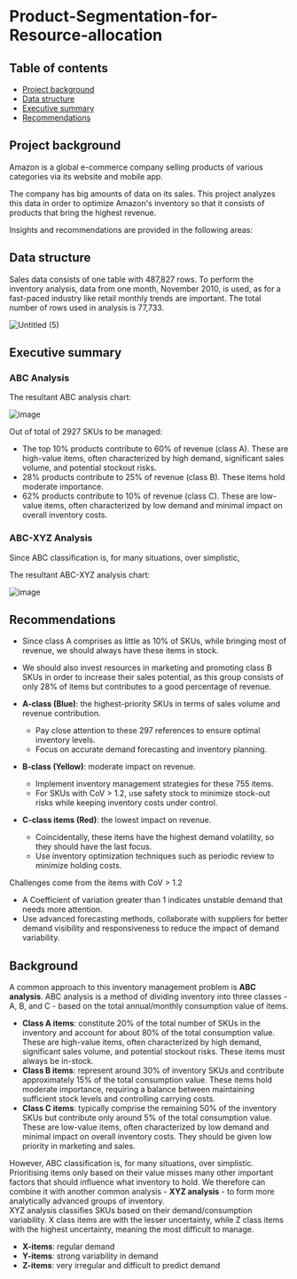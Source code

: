 # Product-Segmentation-for-Resource-allocation
## Table of contents
* [Project background](https://github.com/Azidalus/Product-Segmentation-for-Resource-allocation#Project-background)
* [Data structure](https://github.com/Azidalus/Product-Segmentation-for-Resource-allocation#Data-structure)
* [Executive summary](https://github.com/Azidalus/Product-Segmentation-for-Resource-allocation#Executive-summary)
* [Recommendations](https://github.com/Azidalus/Product-Segmentation-for-Resource-allocation#Recommendations)

## Project background
Amazon is a global e-commerce company selling products of various categories via its website and mobile app. 

The company has big amounts of data on its sales. This project analyzes this data in order to optimize Amazon's inventory so that it consists of products that bring the highest revenue.

Insights and recommendations are provided in the following areas:


## Data structure
Sales data consists of one table with 487,827 rows. To perform the inventory analysis, data from one month, November 2010, is used, as for a fast-paced industry like retail monthly trends are important. The total number of rows used in analysis is 77,733.

![Untitled (5)](https://github.com/user-attachments/assets/fd53b4e3-3454-4737-9a07-e4925063e56d)

## Executive summary

### ABC Analysis
The resultant ABC analysis chart: 

![image](https://github.com/user-attachments/assets/129a0efc-22af-4950-93c0-c7fed8ad4bae)

Out of total of 2927 SKUs to be managed:
- The top 10% products contribute to 60% of revenue (class A). These are high-value items, often characterized by high demand, significant sales volume, and potential stockout risks.
- 28% products contribute to 25% of revenue (class B). These items hold moderate importance.
- 62% products contribute to 10% of revenue (class C). These are low-value items, often characterized by low demand and minimal impact on overall inventory costs.

### ABC-XYZ Analysis
Since ABC classification is, for many situations, over simplistic, 

The resultant ABC-XYZ analysis chart:

![image](https://github.com/user-attachments/assets/1d3ea98d-cddc-49c5-88e6-debe501d1439)

## Recommendations
- Since class A comprises as little as 10% of SKUs, while bringing most of revenue, we should always have these items in stock.
- We should also invest resources in marketing and promoting class B SKUs in order to increase their sales potential, as this group consists of only 28% of items but contributes to a good percentage of revenue.

- **A-class (Blue)**: the highest-priority SKUs in terms of sales volume and revenue contribution.
  - Pay close attention to these 297 references to ensure optimal inventory levels.
  - Focus on accurate demand forecasting and inventory planning.
- **B-class (Yellow)**: moderate impact on revenue.
  - Implement inventory management strategies for these 755 items.
  - For SKUs with CoV > 1.2, use safety stock to minimize stock-out risks while keeping inventory costs under control.
- **C-class items (Red)**: the lowest impact on revenue.
  - Coincidentally, these items have the highest demand volatility, so they should have the last focus.
  - Use inventory optimization techniques such as periodic review to minimize holding costs.

Challenges come from the items with CoV > 1.2
- A Coefficient of variation greater than 1 indicates unstable demand that needs more attention.
- Use advanced forecasting methods, collaborate with suppliers for better demand visibility and
responsiveness to reduce the impact of demand variability. 

## Background
A common approach to this inventory management problem is **ABC analysis**. ABC analysis is a method of dividing inventory into three classes - A, B, and C - based on the total annual/monthly consumption value of items. 
- **Class A items**: constitute 20% of the total number of SKUs in the inventory and account for about 80% of the total consumption value. These are high-value items, often characterized by high demand, significant sales volume, and potential stockout risks. These items must always be in-stock.
- **Class B items**: represent around 30% of inventory SKUs and contribute approximately 15% of the total consumption value. These items hold moderate importance, requiring a balance between maintaining sufficient stock levels and controlling carrying costs.
- **Class C items**: typically comprise the remaining 50% of the inventory SKUs but contribute only around 5% of the total consumption value. These are low-value items, often characterized by low demand and minimal impact on overall inventory costs. They should be given low priority in marketing and sales.

However, ABC classification is, for many situations, over simplistic. Prioritising items only based on their value misses many other important factors that should influence what inventory to hold. We therefore can combine it with another common analysis - **XYZ analysis** - to form more analytically advanced groups of inventory. \
XYZ analysis classifies SKUs based on their demand/consumption variability. X class items are with the lesser uncertainty, while Z class items with the highest uncertainty, meaning the most difficult to manage.
- **X-items**: regular demand
- **Y-items**: strong variability in demand
- **Z-items**: very irregular and difficult to predict demand
